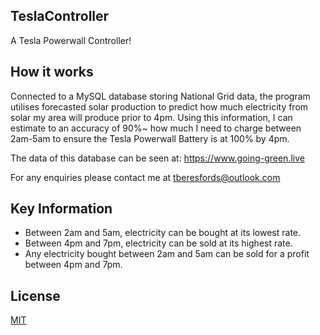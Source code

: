 ## TeslaController

A Tesla Powerwall Controller!

## How it works

Connected to a MySQL database storing National Grid data, the program utilises forecasted solar production to predict how much electricity from solar my area will produce prior to 4pm.
Using this information, I can estimate to an accuracy of 90%~ how much I need to charge between 2am-5am to ensure the Tesla Powerwall Battery is at 100% by 4pm.

The data of this database can be seen at: https://www.going-green.live

For any enquiries please contact me at tberesfords@outlook.com

## Key Information

  - Between 2am and 5am, electricity can be bought at its lowest rate.
  - Between 4pm and 7pm, electricity can be sold at its highest rate.
  - Any electricity bought between 2am and 5am can be sold for a profit between 4pm and 7pm.

## License

[MIT](https://choosealicense.com/licenses/mit/)

